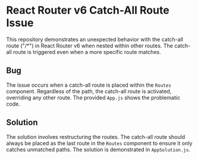 # React Router v6 Catch-All Route Issue

This repository demonstrates an unexpected behavior with the catch-all route ("/*") in React Router v6 when nested within other routes. The catch-all route is triggered even when a more specific route matches.

## Bug

The issue occurs when a catch-all route is placed within the `Routes` component.  Regardless of the path, the catch-all route is activated, overriding any other route. The provided `App.js` shows the problematic code.

## Solution

The solution involves restructuring the routes. The catch-all route should always be placed as the last route in the `Routes` component to ensure it only catches unmatched paths. The solution is demonstrated in `AppSolution.js`.